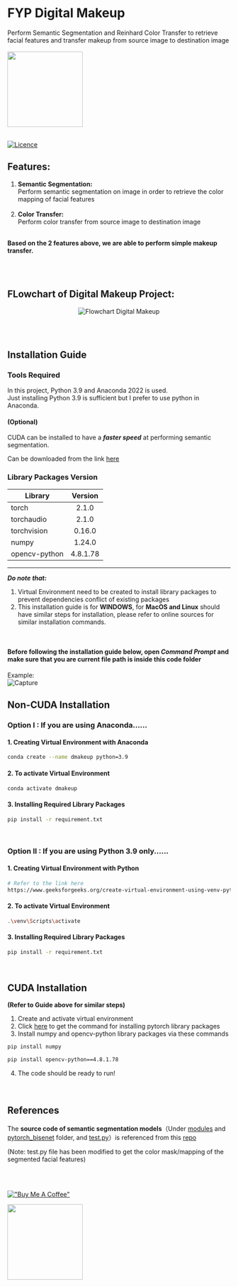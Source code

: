 # FYP Digital Makeup

Perform Semantic Segmentation and Reinhard Color Transfer to retrieve facial features and transfer makeup from source image to destination image<br><br>
<img src="https://github.com/zijian99/FYP_DigitalMakeup/assets/92379986/542392bc-67b3-4750-9bbe-8f7eb78dc17e" width="170" height="170"><br><br>

[![Licence](https://img.shields.io/badge/LICENSE-MIT-green.svg?style=for-the-badge)](https://github.com/zijian99/FYP_DigitalMakeup/blob/main/LICENSE)


## Features:
1. **Semantic Segmentation:**<br>
Perform semantic segmentation on image in order to retrieve the color mapping of facial features<br><br>
2. **Color Transfer:**<br>
Perform color transfer from source image to destination image<br><br>

**Based on the 2 features above, we are able to perform simple makeup transfer.**

<br><br>


## FLowchart of Digital Makeup Project:

<div align="center">
  
![Flowchart Digital Makeup](https://github.com/zijian99/FYP_DigitalMakeup/assets/92379986/cc663a45-ca6b-4396-84e5-0451637e1d86)

</div>



<br><br>

## Installation Guide

### Tools Required
In this project, Python 3.9 and Anaconda 2022 is used.<br>
Just installing Python 3.9 is sufficient but I prefer to use python in Anaconda.<br>

#### (Optional)
CUDA can be installed to have a ***faster speed*** at performing semantic segmentation.

Can be downloaded from the link [here](https://developer.nvidia.com/cuda-11-8-0-download-archive)
<br>

### Library Packages Version
| Library       | Version       | 
| ------------- |:-------------:| 
| torch         | 2.1.0         | 
| torchaudio    | 2.1.0         | 
| torchvision   | 0.16.0        | 
| numpy         | 1.24.0        | 
| opencv-python | 4.8.1.78      | 

------

***Do note that:***
1. Virtual Environment need to be created to install library packages to prevent dependencies conflict of existing packages
2. This installation guide is for **WINDOWS**, for **MacOS and Linux** should have similar steps for installation, please refer to online sources for similar installation commands.

<br>

#### Before following the installation guide below, open ***Command Prompt*** and make sure that you are current file path is inside this code folder<br>

Example:<br>
![Capture](https://github.com/zijian99/FYP_DigitalMakeup/assets/92379986/f6b014f3-02c3-466d-9a6a-14830c0f08e4)


## Non-CUDA Installation
### Option I : If you are using Anaconda......
#### 1. Creating Virtual Environment with Anaconda
```bash
conda create --name dmakeup python=3.9
```
#### 2. To activate Virtual Environment
```bash
conda activate dmakeup
```
#### 3. Installing Required Library Packages 
```bash
pip install -r requirement.txt
```
<br>



### Option II : If you are using Python 3.9 only......
#### 1. Creating Virtual Environment with Python
```bash
# Refer to the link here
https://www.geeksforgeeks.org/create-virtual-environment-using-venv-python/ 
```
#### 2. To activate Virtual Environment
```bash
.\venv\Scripts\activate
```
#### 3. Installing Required Library Packages 
```bash
pip install -r requirement.txt
```
<br>


## CUDA Installation 
**(Refer to Guide above for similar steps)**
1. Create and activate virtual environment
2. Click [here](https://pytorch.org/get-started/locally/) to get the command for installing pytorch library packages
3. Install numpy and opencv-python library packages via these commands
```bash
pip install numpy
```
```bash
pip install opencv-python==4.8.1.78
```
4. The code should be ready to run! 
<br><br><br>

## References
The **source code of semantic segmentation models**（Under [modules](https://github.com/zijian99/FYP_DigitalMakeup/tree/main/modules) and [pytorch_bisenet](https://github.com/zijian99/FYP_DigitalMakeup/tree/main/pytorch_bisenet) folder, and [test.py](https://github.com/zijian99/FYP_DigitalMakeup/blob/main/test.py)）is referenced from this [repo](https://github.com/zllrunning/face-parsing.PyTorch) 

(Note: test.py file has been modified to get the color mask/mapping of the segmented facial features)

<br><br>

[!["Buy Me A Coffee"](https://www.buymeacoffee.com/assets/img/custom_images/orange_img.png)](https://www.buymeacoffee.com/zj99)

<img src="https://github.com/zijian99/FYP_DigitalMakeup/assets/92379986/f0259962-dac3-4d64-8269-c2917fa3c39f" width="170" height="170">

